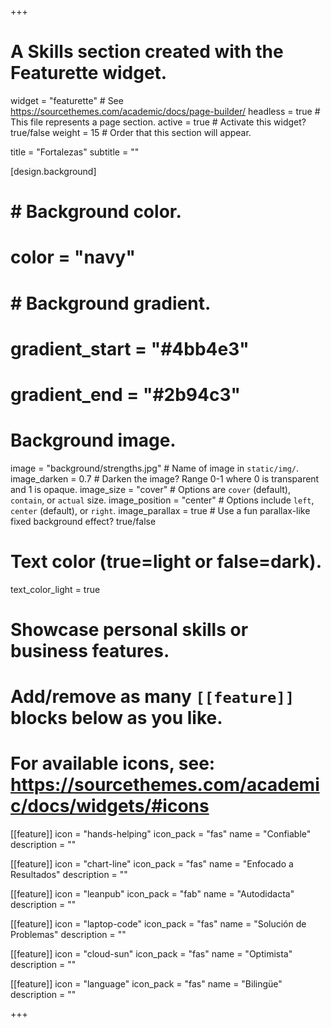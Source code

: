 +++
# A Skills section created with the Featurette widget.
widget = "featurette"  # See https://sourcethemes.com/academic/docs/page-builder/
headless = true  # This file represents a page section.
active = true  # Activate this widget? true/false
weight = 15  # Order that this section will appear.

title = "Fortalezas"
subtitle = ""


[design.background]
  # # Background color.
  # color = "navy"
  
  # # Background gradient.
  # gradient_start = "#4bb4e3"
  # gradient_end = "#2b94c3"
  
  # Background image.
  image = "background/strengths.jpg"  # Name of image in `static/img/`.
  image_darken = 0.7  # Darken the image? Range 0-1 where 0 is transparent and 1 is opaque.
  image_size = "cover"  #  Options are `cover` (default), `contain`, or `actual` size.
  image_position = "center"  # Options include `left`, `center` (default), or `right`.
  image_parallax = true  # Use a fun parallax-like fixed background effect? true/false

  # Text color (true=light or false=dark).
  text_color_light = true

# Showcase personal skills or business features.
# 
# Add/remove as many `[[feature]]` blocks below as you like.
# 
# For available icons, see: https://sourcethemes.com/academic/docs/widgets/#icons

[[feature]]
  icon = "hands-helping"
  icon_pack = "fas"
  name = "Confiable"
  description = ""

[[feature]]
  icon = "chart-line"
  icon_pack = "fas"
  name = "Enfocado a Resultados"
  description = ""
 
[[feature]]
  icon = "leanpub"
  icon_pack = "fab"
  name = "Autodidacta"
  description = ""

[[feature]]
  icon = "laptop-code"
  icon_pack = "fas"
  name = "Solución de Problemas"
  description = ""

[[feature]]
  icon = "cloud-sun"
  icon_pack = "fas"
  name = "Optimista"
  description = ""  

[[feature]]
  icon = "language"
  icon_pack = "fas"
  name = "Bilingüe"
  description = ""

+++

